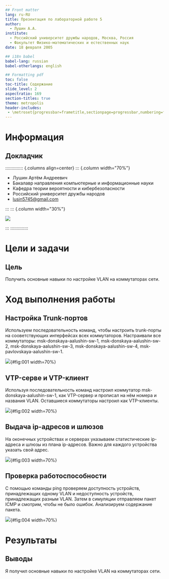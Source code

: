 ```yaml
---
## Front matter
lang: ru-RU
title: Презентация по лабораторной работе 5
author:
  - Лушин А.А.
institute:
  - Российский университет дружбы народов, Москва, Россия
  - Факультет Физико-математических и естественных наук
date: 18 февраля 2005

## i18n babel
babel-lang: russian
babel-otherlangs: english

## Formatting pdf
toc: false
toc-title: Содержание
slide_level: 2
aspectratio: 169
section-titles: true
theme: metropolis
header-includes:
 - \metroset{progressbar=frametitle,sectionpage=progressbar,numbering=fraction}
---
```


# Информация

## Докладчик

:::::::::::::: {.columns align=center}
::: {.column width="70%"}

  * Лушин Артём Андреевич
  * Бакалавр направления компьютерные и информационные науки
  * Кафедра теории вероятности и кибербезопасности
  * Российский университет дружбы народов
  * [lusin5745@gmail.com](mailto:lusin5745@gmail.com)

:::
::: {.column width="30%"}

![](/home/aalushin1/cisco1/presentation/image/me.jpg)

:::
::::::::::::::

# Цели и задачи

## Цель

Получить основные навыки по настройке VLAN на коммутаторах сети. 

# Ход выполнения работы

## Настройка Trunk-портов

Используем последовательность команд, чтобы настроить trunk-порты на сооветствующих интерфейсах всех коммутаторов. Настраивали все коммутаторы: msk-donskaya-aalushin-sw-1, msk-donskaya-aalushin-sw-2, msk-donskaya-aalushin-sw-3, msk-donskaya-aalushin-sw-4, msk-pavlovskaya-aalushin-sw-1.

![](/home/aalushin1/lab5/presentation/image/2.jpg){#fig:001 width=70%}

## VTP-серве и VTP-клиент

Используя последовательность команд настроил коммутатор msk-donskaya-aalushin-sw-1, как VTP-сервер и прописал на нём номера и названия VLAN. Оставшиеся коммутаторы настроил как VTP-клиенты.

![](/home/aalushin1/lab5/presentation/image/6.jpg){#fig:002 width=70%}

## Выдача ip-адресов и шлюзов

На оконечных устройствах и серверах указываем статистические ip-адреса и шлюзы из плана ip-адресов. Важно для каждого устройства указать свой адрес.

![](/home/aalushin1/lab5/presentation/image/15.jpg){#fig:003 width=70%}

## Проверка работоспособности

С помощью команды ping проверяем доступность устройств, принадлежащих одному VLAN и недоступность устройств, принадлежащих разным VLAN. Затем в симуляции отправляем пакет ICMP и смотрим, чтобы не было ошибок. Анализируем содержание пакета. 

![](/home/aalushin1/lab5/presentation/image/24.jpg){#fig:004 width=70%}

# Результаты

## Выводы

Я получил основные навыки по настройке VLAN на коммутаторах сети. 
